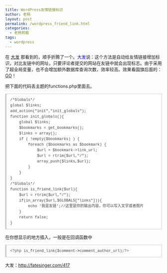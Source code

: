 ```yaml
---
title: WordPress友情链接标识
author: 老杨
layout: post
permalink: /wordpress_friend_link.html
categories:
  - 老杨转载
tags:
  - wordpress
---
```

在 <a href="http://fatesinger.com/417" rel="external nofollow" target="_blank">大发</a> 那看到的，顺手折腾了一个。<span style="color: #0000ff;">大发</span>说：这个方法是自动给友情链接增加标识，对比友链中的网址，只要评论者提交的网站在友链中就会出现标志。由于采用了超全局变量，也不会增加额外数据库查询次数，效率较高。效果看国旗后面的：<a href="/can-you-tell-me-what-are-uploading.html" target="_blank">GO</a>！  


  
把下面的代码丢主题的functions.php里面去。

<pre style="margin:15px 0;font:100 12px/18px monaco, andale mono, courier new;padding:10px 12px;border:#ccc 1px solid;border-left-width:4px;background-color:#fefefe;box-shadow:0 0 4px #eee;word-break:break-all;word-wrap:break-word;color:#444">/*Globals*/<br />global $links;<br />add_action("init","init_globals");<br />function init_globals(){<br />    global $links;<br />    $bookmarks = get_bookmarks();<br />    $links = array();<br />    if ( !empty($bookmarks) ) {<br />        foreach ($bookmarks as $bookmark) {<br />            $url = $bookmark-&gt;link_url;<br />            $url = rtrim($url,"/");<br />            array_push($links,$url);<br />        }<br />    }<br />}<br />/*Globals*/<br />function is_friend_link($url){<br />    $url = rtrim($url,"/");<br />    if(in_array($url,$GLOBALS["links"])){<br />        echo '我是友链';//这里是你的输出内容，你可以写入文字或者图片<br />    }<br />    return false;<br />}</pre>

在你想显示的地方插入，一般是在回调函数中 

<pre style="margin:15px 0;font:100 12px/18px monaco, andale mono, courier new;padding:10px 12px;border:#ccc 1px solid;border-left-width:4px;background-color:#fefefe;box-shadow:0 0 4px #eee;word-break:break-all;word-wrap:break-word;color:#444"><span style="color:#555">&lt;?php</span> <span style="color:#@cm-word">is_friend_link</span>(<span style="color:#000-2">$comment</span><span style="color:#000">-&gt;</span><span style="color:#@cm-word">comment_author_url</span>);<span style="color:#555">?&gt;</span></pre>

大发：http://fatesinger.com/417